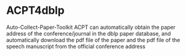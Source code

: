 # ACPT4dblp
Auto-Collect-Paper-Toolkit
ACPT can automatically obtain the paper address of the conference/journal in the dblp paper database, and automatically download the pdf file of the paper and the pdf file of the speech manuscript from the official conference address
